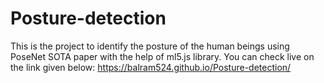 # Posture-detection
This is the project to identify the posture of the human beings using PoseNet SOTA paper with the help of ml5.js library.
You can check live on the link given below:
https://balram524.github.io/Posture-detection/

